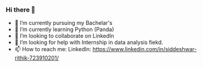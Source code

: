 ### Hi there 👋


- 🔭 I’m currently pursuing my Bachelar's
- 🌱 I’m currently learning Python (Panda)
- 👯 I’m looking to collaborate on LinkedIn
- 🤔 I’m looking for help with Internship in data analysis fiekd.
- 📫 How to reach me: LinkedIn: https://www.linkedin.com/in/siddeshwar-rithik-723910201/
